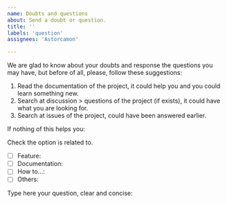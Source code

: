 ```yaml
---
name: Doubts and questions
about: Send a doubt or question.
title: ''
labels: 'question'
assignees: 'Astorcamon'

---
```


We are glad to know about your doubts and response the questions you may have, but before of all, please, follow these suggestions:
1. Read the documentation of the project, it could help you and you could learn something new.
2. Search at discussion > questions of the project (if exists), it could have what you are looking for.
3. Search at issues of the project, could have been answered earlier.

If nothing of this helps you:

Check the option is related to.
- [ ] Feature:
- [ ] Documentation:
- [ ] How to...:
- [ ] Others:

Type here your question, clear and concise:

